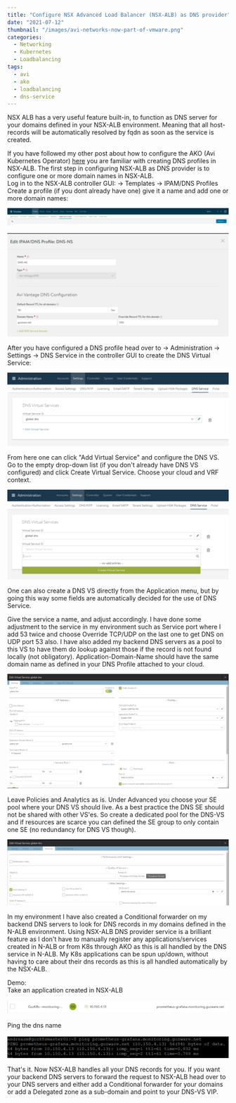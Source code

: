 ```yaml
---
title: "Configure NSX Advanced Load Balancer (NSX-ALB) as DNS provider"
date: "2021-07-12"
thumbnail: "/images/avi-networks-now-part-of-vmware.png"
categories: 
  - Networking
  - Kubernetes
  - Loadbalancing
tags: 
  - avi
  - ako
  - loadbalancing
  - dns-service
---
```


NSX ALB has a very useful feature built-in, to function as DNS server for your domains defined in your NSX-ALB environment. Meaning that all host-records will be automatically resolved by fqdn as soon as the service is created.

If you have followed my other post about how to configure the AKO (Avi Kubernetes Operator) [here](http://blog.andreasm.io/2020/10/08/ako-with-antrea-on-native-k8s-cluster/) you are familiar with creating DNS profiles in NSX-ALB. The first step in configuring NSX-ALB as DNS provider is to configure one or more domain names in NSX-ALB.  
Log in to the NSX-ALB controller GUI: -> Templates -> IPAM/DNS Profiles  
Create a profile (if you dont already have one) give it a name and add one or more domain names:  

![](images/image-7-1024x81.png)

![](images/image-8-1024x478.png)


After you have configured a DNS profile head over to -> Administration -> Settings -> DNS Service in the controller GUI to create the DNS Virtual Service:  

![](images/image-1024x339.png)

From here one can click "Add Virtual Service" and configure the DNS VS. Go to the empty drop-down list (if you don't already have DNS VS configured) and click Create Virtual Service. Choose your cloud and VRF context.  

![](images/image-1-1024x414.png)

One can also create a DNS VS directly from the Application menu, but by going this way some fields are automatically decided for the use of DNS Service.  

Give the service a name, and adjust accordingly. I have done some adjustment to the service in my environment such as Service port where I add 53 twice and choose Override TCP/UDP on the last one to get DNS on UDP port 53 also. I have also added my backend DNS servers as a pool to this VS to have them do lookup against those if the record is not found locally (not obligatory). Application-Domain-Name should have the same domain name as defined in your DNS Profile attached to your cloud.  

![](images/image-2-1024x529.png)


Leave Policies and Analytics as is. Under Advanced you choose your SE pool where your DNS VS should live. As a best practice the DNS SE should not be shared with other VS'es. So create a dedicated pool for the DNS-VS and if resources are scarce you can defined the SE group to only contain one SE (no redundancy for DNS VS though).  

![](images/image-3-1024x305.png)

In my environment I have also created a Conditional forwarder on my backend DNS servers to look for DNS records in my domains defined in the N-ALB environment. Using NSX-ALB DNS provider service is a brilliant feature as I don't have to manually register any applications/services created in N-ALB or from K8s through AKO as this is all handled by the DNS service in N-ALB. My K8s applications can be spun up/down, without having to care about their dns records as this is all handled automatically by the NSX-ALB.

Demo:  
Take an application created in NSX-ALB  

![](images/image-5-1024x65.png)

Ping the dns name  

![](images/image-6-1024x104.png)


That's it. Now NSX-ALB handles all your DNS records for you. If you want your backend DNS servers to forward the request to NSX-ALB head over to your DNS servers and either add a Conditional forwarder for your domains or add a Delegated zone as a sub-domain and point to your DNS-VS VIP.
